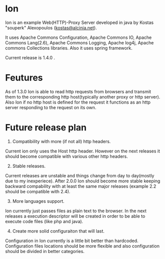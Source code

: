 Ion
===
Ion is an example Web(HTTP)-Proxy Server developed in java by Kostas "souperk" Alexopoulos (kostas@alcinia.net).

It uses Apache Commons Configuration, Apache Commons IO, Apache Commons Lang(2.6), Apache Commons Logging, Apache log4j, Apache commons Collections libraries. Also it uses spring framework. 

Current release is 1.4.0 .

Feutures
===
As of 1.3.0 Ion is able to read http requests from browsers and transmit them to the corresponding http host(typically another proxy or http server). Also Ion if no http host is defined for the request it functions as an http server responding to the request on its own.

Future release plan
===
 1. Compatibility with more (if not all) http headers.

   Current ion only uses the Host http header. However on the next releases it should become compatible with various other http headers.
   
 2. Stable releases.

   Current releases are unstable and things change from day to day(mostly due to my inexperiece). After 2.0.0 Ion should become more stable keeping backward compability with at least the same major releases (example 2.2 should be compatible with 2.4). 

 3. More languages support.

   Ion currently just passes files as plain text to the browser. In the next releases a execution descriptor will be created in order to be able to execute code files (like php and java).

 4. Create more solid configuraiton that will last.

   Configuration in Ion currently is a little bit better than hardcoded. Configuration files locations should be more flexible and also configuration should be divided in better categories.
